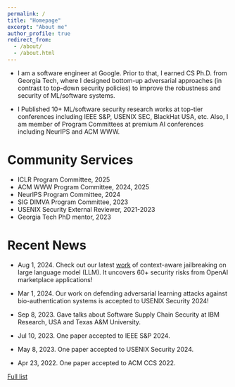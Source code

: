 ```yaml
---
permalink: /
title: "Homepage"
excerpt: "About me"
author_profile: true
redirect_from: 
  - /about/
  - /about.html
---
```


* I am a software engineer at Google. Prior to that, I earned CS Ph.D. from Georgia Tech, where I designed bottom-up adversarial approaches (in contrast to top-down security policies) to improve the robustness and security of ML/software systems. 


* I Published 10+ ML/software security research works at top-tier conferences including IEEE S&P, USENIX SEC, BlackHat USA, etc. Also, I am member of Program Committees at premium AI conferences including NeurIPS and ACM WWW.



Community Services
=====
* ICLR Program Committee, 2025
* ACM WWW Program Committee, 2024, 2025
* NeurIPS Program Committee, 2024
* SIG DIMVA Program Committee, 2023
* USENIX Security External Reviewer, 2021-2023
* Georgia Tech PhD mentor, 2023 

Recent News
=====
* Aug 1, 2024. Check out our latest [work](https://arxiv.org/pdf/2407.16667) of context-aware jailbreaking on large language model (LLM). It uncovers 60+ security risks from OpenAI marketplace applications!

* Mar 1, 2024. Our work on defending adversarial learning attacks against bio-authentication systems is accepted to USENIX Security 2024!

* Sep 8, 2023. Gave talks about Software Supply Chain Security at IBM Research, USA and Texas A&M University.

* Jul 10, 2023. One paper accepted to IEEE S&P 2024.

* May 8, 2023. One paper accepted to USENIX Security 2024.

* Apr 23, 2022.  One paper accepted to ACM CCS 2022.

[Full list](/news)





